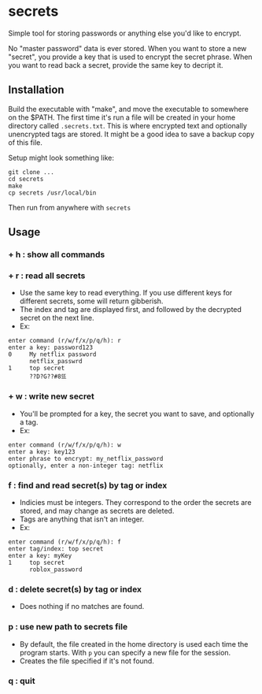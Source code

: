 # secrets
Simple tool for storing passwords or anything else you'd like to encrypt. 

No "master password" data is ever stored. When you want to store a new "secret", you provide a key that is used to encrypt the secret phrase. When you want to read back a secret, provide the same key to decript it. 

## Installation
Build the executable with "make", and move the executable to somewhere on the $PATH. The first time it's run a file will be created in your home directory called `.secrets.txt`. This is where encrypted text and optionally unencrypted tags are stored. It might be a good idea to save a backup copy of this file. 

Setup might look something like:
```
git clone ...
cd secrets
make
cp secrets /usr/local/bin
```
Then run from anywhere with `secrets`

## Usage
### + h : show all commands
### + r : read all secrets
- Use the same key to read everything. If you use different keys for different secrets, some will return gibberish. 
- The index and tag are displayed first, and followed by the decrypted secret on the next line. 
- Ex:
```
enter command (r/w/f/x/p/q/h): r
enter a key: password123
0     My netflix password
      netflix_passwrd
1     top secret
      ??D?G??#8뚀
```

### + w : write new secret
- You'll be prompted for a key, the secret you want to save, and optionally a tag. 
- Ex:
```
enter command (r/w/f/x/p/q/h): w 
enter a key: key123 
enter phrase to encrypt: my_netflix_password
optionally, enter a non-integer tag: netflix
```
### f : find and read secret(s) by tag or index
- Indicies must be integers. They correspond to the order the secrets are stored, and may change as secrets are deleted. 
- Tags are anything that isn't an integer. 
- Ex:
```
enter command (r/w/f/x/p/q/h): f 
enter tag/index: top secret
enter a key: myKey
1     top secret
      roblox_password
```
###   d : delete secret(s) by tag or index
- Does nothing if no matches are found.
###   p : use new path to secrets file
- By default, the file created in the home directory is used each time the program starts. With `p` you can specify a new file for the session.
- Creates the file specified if it's not found.
###   q : quit
